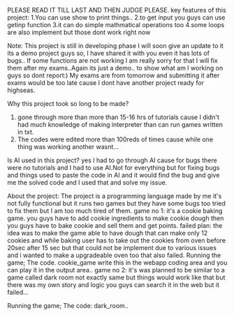 PLEASE READ IT TILL LAST AND THEN JUDGE PLEASE.
key features of this project:
1.You can use show <text> to print things..
2.to get input you guys can use getinp function
3.it can do simple mathmatical operations too 
4.some loops are also implement but those dont work right now

Note: This project is still in developing phase I will soon give an update to it its a demo project guys so, I have shared it with you even it has lots of bugs..
If some functions are not working I am really sorry for that I will fix them after my exams..Again its just a demo.. to show what am I working on guys so dont report:)
My exams are from tomorrow and submitting it after exams would be too late cause I dont have another project ready for highseas.




Why this project took so long to be made?
1. gone through more than more than 15-16 hrs of tutorials cause I didn't had much knowledge of making interpreter than can run games written in txt.
2. The codes were edited more than 100reds of times cause while one thing was working another wasnt...

Is AI used in this project?
yes I had to go through AI cause for bugs there were no tutorials and I had to use AI.Not for everything but for fixing bugs and things used to paste the code in AI and it would find the bug and give me the solved code and I used that and solve my issue.

About the project:
The project is a programming language made by me it's not fully functional but it runs two games but they have some bugs too tried to fix them but I am too much tired of them.
game no 1:
it's a cookie baking game. you guys have to add cookie ingredients to make cookie dough then you guys have to bake cookie and sell them and get points.
failed plan:
the idea was to make the game able to have dough that can make only 12 cookies and while baking user has to take out the cookies from oven before 20sec after 15 sec but that could not be implement due to various issues and i wanted to make a upgradeable oven too that also failed.
Running the game; The code.
cookie_game write this in the webapp coding area and you can play it in the output area..
game no 2:
it's was planned to be similar to a game called dark room not exactly same but things would work like that but there was my own story and logic you guys can search it in the web but it failed...

Running the game; The code:
dark_room..
